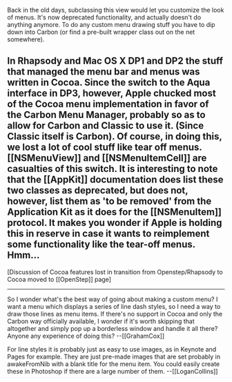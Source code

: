 Back in the old days, subclassing this view would let you customize the look of menus.  It's now deprecated functionality, and actually doesn't do anything anymore.  To do any custom menu drawing stuff you have to dip down into Carbon (or find a pre-built wrapper class out on the net somewhere).

In Rhapsody and Mac OS X DP1 and DP2 the stuff that managed the menu bar and menus was written in Cocoa. Since the switch to the Aqua interface in DP3, however, Apple chucked most of the Cocoa menu implementation in favor of the Carbon Menu Manager, probably so as to allow for Carbon and Classic to use it. (Since Classic itself is Carbon). Of course, in doing this, we lost a lot of cool stuff like tear off menus. [[NSMenuView]] and [[NSMenuItemCell]] are casualties of this switch. It is interesting to note that the [[AppKit]] documentation does list these two classes as deprecated, but does not, however, list them as 'to be removed' from the Application Kit as it does for the [[NSMenuItem]] protocol. It makes you wonder if Apple is holding this in reserve in case it wants to reimplement some functionality like the tear-off menus. Hmm...
----
[Discussion of Cocoa features lost in transition from Openstep/Rhapsody to Cocoa moved to [[OpenStep]] page]

----

So I wonder what's the best way of going about making a custom menu? I want a menu which displays a series of line dash styles, so I need a way to draw those lines as menu items. If there's no support in Cocoa and only the Carbon way officially available, I wonder if it's worth skipping that altogether and simply pop up a borderless window and handle it all there? Anyone any experience of doing this? --[[GrahamCox]]

For line styles it is probably just as easy to use images, as in Keynote and Pages for example. They are just pre-made images that are set probably in awakeFromNib with a blank title for the menu item. You could easily create these in Photoshop if there are a large number of them. --[[LoganCollins]]